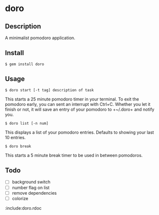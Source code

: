 # doro

## Description

A minimalist pomodoro application.

## Install

  `$ gem install doro`

## Usage

  `$ doro start [-t tag] description of task`

This starts a 25 minute pomodoro timer in your terminal. To exit the pomodoro early, you can sent an interrupt with Ctrl+C. Whether you let it finish or not, it will save an entry of your pomodoro to +~/.doro+ and notify you.

  `$ doro list [-n num]`

This displays a list of your pomodoro entries. Defaults to showing your last 10 entries.

  `$ doro break`

This starts a 5 minute break timer to be used in between pomodoros.

## Todo

- [ ] background switch
- [ ] number flag on list
- [ ] remove dependencies
- [ ] colorize

:include:doro.rdoc
